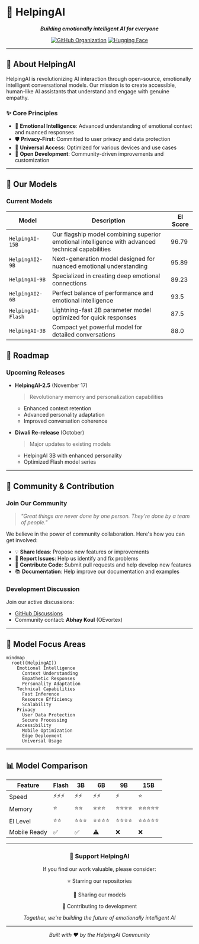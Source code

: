 # 🤖 HelpingAI

<div align="center">

***Building emotionally intelligent AI for everyone***

[![GitHub Organization](https://img.shields.io/badge/GitHub-Organization-blue.svg)](https://github.com/HelpingAI)
[![Hugging Face](https://img.shields.io/badge/🤗%20Hugging%20Face-Organization-yellow)](https://huggingface.co/OEvortex)

</div>

---

## 🌟 About HelpingAI

HelpingAI is revolutionizing AI interaction through open-source, emotionally intelligent conversational models. Our mission is to create accessible, human-like AI assistants that understand and engage with genuine empathy.

### ✨ Core Principles

- 🧠 **Emotional Intelligence**: Advanced understanding of emotional context and nuanced responses
- 🛡️ **Privacy-First**: Committed to user privacy and data protection
- 📱 **Universal Access**: Optimized for various devices and use cases
- 🔧 **Open Development**: Community-driven improvements and customization

---

## 🚀 Our Models

### Current Models

| Model | Description | EI Score |
|-------|-------------|-----------|
| `HelpingAI-15B` | Our flagship model combining superior emotional intelligence with advanced technical capabilities | 96.79 |
| `HelpingAI2-9B` | Next-generation model designed for nuanced emotional understanding | 95.89 |
| `HelpingAI-9B` | Specialized in creating deep emotional connections | 89.23 |
| `HelpingAI2-6B` | Perfect balance of performance and emotional intelligence | 93.5 |
| `HelpingAI-Flash` | Lightning-fast 2B parameter model optimized for quick responses | 87.5 |
| `HelpingAI-3B` | Compact yet powerful model for detailed conversations | 88.0 |


## 📅 Roadmap

### Upcoming Releases

- **HelpingAI-2.5** (November 17)
  > Revolutionary memory and personalization capabilities
  - Enhanced context retention
  - Advanced personality adaptation
  - Improved conversation coherence

- **Diwali Re-release** (October)
  > Major updates to existing models
  - HelpingAI 3B with enhanced personality
  - Optimized Flash model series

---

## 🤝 Community & Contribution

### Join Our Community

> *"Great things are never done by one person. They're done by a team of people."*

We believe in the power of community collaboration. Here's how you can get involved:

- 💡 **Share Ideas**: Propose new features or improvements
- 🐛 **Report Issues**: Help us identify and fix problems
- 🔧 **Contribute Code**: Submit pull requests and help develop new features
- 📚 **Documentation**: Help improve our documentation and examples

### Development Discussion

Join our active discussions:
- [GitHub Discussions](https://github.com/HelpingAI/community/discussions)
- Community contact: **Abhay Koul** (OEvortex)

---

## 🎯 Model Focus Areas

```mermaid
mindmap
  root((HelpingAI))
    Emotional Intelligence
      Context Understanding
      Empathetic Responses
      Personality Adaptation
    Technical Capabilities
      Fast Inference
      Resource Efficiency
      Scalability
    Privacy
      User Data Protection
      Secure Processing
    Accessibility
      Mobile Optimization
      Edge Deployment
      Universal Usage
```

---

## 📊 Model Comparison

| Feature | Flash | 3B | 6B | 9B | 15B |
|---------|-------|-------|-------|-------|-------|
| Speed | ⚡⚡⚡ | ⚡⚡ | ⚡⚡ | ⚡ | ⭐ |
| Memory | ⭐ | ⭐⭐ | ⭐⭐⭐ | ⭐⭐⭐⭐ | ⭐⭐⭐⭐⭐ |
| EI Level | ⭐⭐ | ⭐⭐⭐ | ⭐⭐⭐⭐ | ⭐⭐⭐⭐ | ⭐⭐⭐⭐⭐ |
| Mobile Ready | ✅ | ✅ | ⚠️ | ❌ | ❌ |

---

<div align="center">

### 🌟 Support HelpingAI

If you find our work valuable, please consider:

⭐ Starring our repositories

🔄 Sharing our models

👥 Contributing to development

*Together, we're building the future of emotionally intelligent AI*

</div>

---

<div align="center">

*Built with ❤️ by the HelpingAI Community*

</div>
